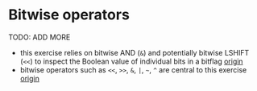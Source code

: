 # Bitwise operators

TODO: ADD MORE

- this exercise relies on bitwise AND (`&`) and potentially bitwise LSHIFT (`<<`) to inspect the Boolean value of individual bits in a bitflag [origin](./exercise-concepts/allergies.md)
- bitwise operators such as `<<`, `>>`, `&`, `|`, `~`, `^` are central to this exercise [origin](./exercise-concepts/variable-length-quantity.md)
